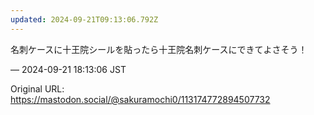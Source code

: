 ```yaml
---
updated: 2024-09-21T09:13:06.792Z
---
```


<p>名刺ケースに十王院シールを貼ったら十王院名刺ケースにできてよさそう！</p>

&mdash; 2024-09-21 18:13:06 JST

Original URL: https://mastodon.social/@sakuramochi0/113174772894507732
